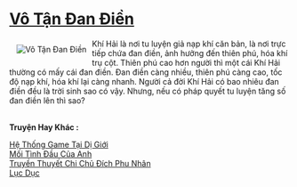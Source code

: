 <a href="https://utruyen.com/vo-tan-dan-dien/1405/" title="Vô Tận Đan Điền"><h1>Vô Tận Đan Điền</h1></a><div style="display:table"><img align="right" style="float: left; padding: 10px;" src="https://utruyen.com/images/story/200x260/vo-tan-dan-dien.jpg" alt="Vô Tận Đan Điền">Khí Hải là nơi tu luyện giả nạp khí căn bản, là nơi trực tiếp chứa đan điền, ảnh hưởng đến thiên phú, hóa khí trụ cột. Thiên phú cao hơn người thì một cái Khí Hải thường có mấy cái đan điền. Đan điền càng nhiều, thiên phú càng cao, tốc độ nạp khí, hóa khí lại càng nhanh. Người cả đời Khí Hải có bao nhiêu đan điền đều là trời sinh sao có vậy. Nhưng, nếu có pháp quyết tu luyện tăng số đan điền lên thì sao?</div><p><br><b>Truyện Hay Khác :</b></p><a href="https://utruyen.com/he-thong-game-tai-di-gioi/17260/" alt="Hệ Thống Game Tại Dị Giới">Hệ Thống Game Tại Dị Giới</a><br/><a href="https://github.com/quanluxury/ngontinhhot/tree/master/truyenhay/19374/" alt="Mối Tình Đầu Của Anh">Mối Tình Đầu Của Anh</a><br/><a href="https://truyenhot2020.wordpress.com/2019/12/11/truyen-thuyet-chi-chu-dich-phu-nhan/" alt="Truyền Thuyết Chi Chủ Đích Phu Nhân">Truyền Thuyết Chi Chủ Đích Phu Nhân</a><br/><a href="https://dammy2019.blogspot.com/2019/11/luc-duc.html" alt="Lục Dục">Lục Dục</a><br/>